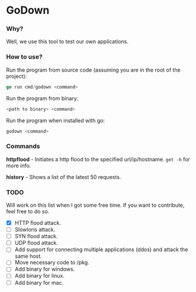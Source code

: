 # GoDown

### Why?

Well, we use this tool to test our own applications.

### How to use?

Run the program from source code (assuming you are in the root of the project):

```go
go run cmd/godown <command>
```

Run the program from binary:

```bash
<path to binary> <command>
```

Run the program when installed with go:

```bash
godown <command>
```

### Commands

**httpflood** - Initiates a http flood to the specified url/ip/hostname. `get -h` for more info.

**history** - Shows a list of the latest 50 requests.

### TODO

Will work on this list when I got some free time. If you want to contribute, feel free to do so.

- [x] HTTP flood attack.
- [ ] Slowloris attack.
- [ ] SYN flood attack.
- [ ] UDP flood attack.
- [ ] Add support for connecting multiple applications (ddos) and attack the same host.
- [ ] Move necessary code to /pkg.
- [ ] Add binary for windows.
- [ ] Add binary for linux.
- [ ] Add binary for mac.
